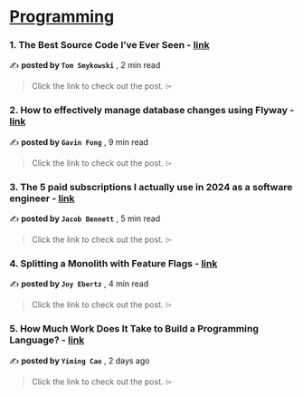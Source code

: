 
<h1><a href=https://medium.com/tag/programming/recommended target="_blank" rel="noopener noreferrer">Programming</a></h1>
<h3>1. The Best Source Code I’ve Ever Seen - <a href=https://medium.com/@tomaszs2/the-best-source-code-ive-ever-seen-e5b21e9b1602?source=tag_recommended_feed---------0-84----------programming----------a21df2bf_e285_4a0d_8335_83f64acd43e1------- target="_blank" rel="noopener noreferrer">link</a></h3>

✍️ **posted by `Tom Smykowski`** <date> , 2 min read</date>

<blockquote>Click the link to check out the post. ⌲</blockquote>

<h3>2. How to effectively manage database changes using Flyway - <a href=https://medium.com/@gavinklfong/how-to-effectively-manage-database-changes-using-flyway-6a4c6a727f42?source=tag_recommended_feed---------1-107----------programming----------a21df2bf_e285_4a0d_8335_83f64acd43e1------- target="_blank" rel="noopener noreferrer">link</a></h3>

✍️ **posted by `Gavin Fong`** <date> , 9 min read</date>

<blockquote>Click the link to check out the post. ⌲</blockquote>

<h3>3. The 5 paid subscriptions I actually use in 2024 as a software engineer - <a href=https://medium.com/gitconnected/the-5-paid-subscriptions-i-actually-use-in-2024-as-a-software-engineer-edd9949df58b?source=tag_recommended_feed---------2-85----------programming----------a21df2bf_e285_4a0d_8335_83f64acd43e1------- target="_blank" rel="noopener noreferrer">link</a></h3>

✍️ **posted by `Jacob Bennett`** <date> , 5 min read</date>

<blockquote>Click the link to check out the post. ⌲</blockquote>

<h3>4. Splitting a Monolith with Feature Flags - <a href=https://medium.com/code-like-a-girl/splitting-a-monolith-with-feature-flags-80010f660632?source=tag_recommended_feed---------3-84----------programming----------a21df2bf_e285_4a0d_8335_83f64acd43e1------- target="_blank" rel="noopener noreferrer">link</a></h3>

✍️ **posted by `Joy Ebertz`** <date> , 4 min read</date>

<blockquote>Click the link to check out the post. ⌲</blockquote>

<h3>5. How Much Work Does It Take to Build a Programming Language? - <a href=https://medium.com/@ymc9/how-much-work-does-it-take-to-build-a-programming-language-784a6868f4e9?source=tag_recommended_feed---------4-107----------programming----------a21df2bf_e285_4a0d_8335_83f64acd43e1------- target="_blank" rel="noopener noreferrer">link</a></h3>

✍️ **posted by `Yiming Cao`** <date> , 2 days ago</date>

<blockquote>Click the link to check out the post. ⌲</blockquote>


